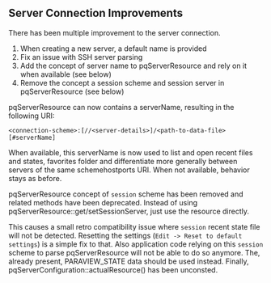 Server Connection Improvements
------------------------------

There has been multiple improvement to the server connection.

1. When creating a new server, a default name is provided
2. Fix an issue with SSH server parsing
3. Add the concept of server name to pqServerResource and rely on it when available (see below)
4. Remove the concept a session scheme and session server in pqServerResource (see below)

pqServerResource can now contains a serverName, resulting in the following URI:

```
<connection-scheme>:[//<server-details>]/<path-to-data-file>[#serverName]
```

When available, this serverName is now used to list and open recent files and states, favorites folder and
differentiate more generally between servers of the same schemehostports URI.
When not available, behavior stays as before.

pqServerResource concept of `session` scheme has been removed and related methods have been deprecated.
Instead of using pqServerResource::get/setSessionServer, just use the resource directly.

This causes a small retro compatibility issue where `session` recent state file will not be detected.
Resetting the settings (`Edit -> Reset to default settings`) is a simple fix to that.
Also application code relying on this `session` scheme to parse pqServerResource will not be able to do so anymore.
The, already present, PARAVIEW_STATE data should be used instead.
Finally, pqServerConfiguration::actualResource() has been unconsted.
